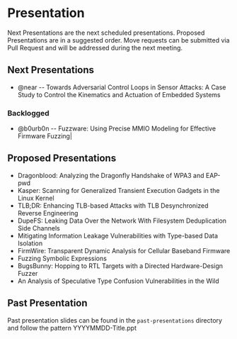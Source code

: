 # Presentation
Next Presentations are the next scheduled presentations.
Proposed Presentations are in a suggested order. Move requests can be submitted via Pull Request and will be addressed during the next meeting.

## Next Presentations
- @near    -- Towards Adversarial Control Loops in Sensor Attacks: A Case Study to Control the Kinematics and Actuation of Embedded Systems

### Backlogged
- @b0urb0n -- Fuzzware: Using Precise MMIO Modeling for Effective Firmware Fuzzing|

## Proposed Presentations
- Dragonblood: Analyzing the Dragonfly Handshake of WPA3 and EAP-pwd
- Kasper: Scanning for Generalized Transient Execution Gadgets in the Linux Kernel
- TLB;DR: Enhancing TLB-based Attacks with TLB Desynchronized Reverse Engineering
- DupeFS: Leaking Data Over the Network With Filesystem Deduplication Side Channels
- Mitigating Information Leakage Vulnerabilities with Type-based Data Isolation
- FirmWire: Transparent Dynamic Analysis for Cellular Baseband Firmware
- Fuzzing Symbolic Expressions
- BugsBunny: Hopping to RTL Targets with a Directed Hardware-Design Fuzzer
- An Analysis of Speculative Type Confusion Vulnerabilities in the Wild

## Past Presentation
Past presentation slides can be found in the `past-presentations` directory and follow the pattern YYYYMMDD-Title.ppt
